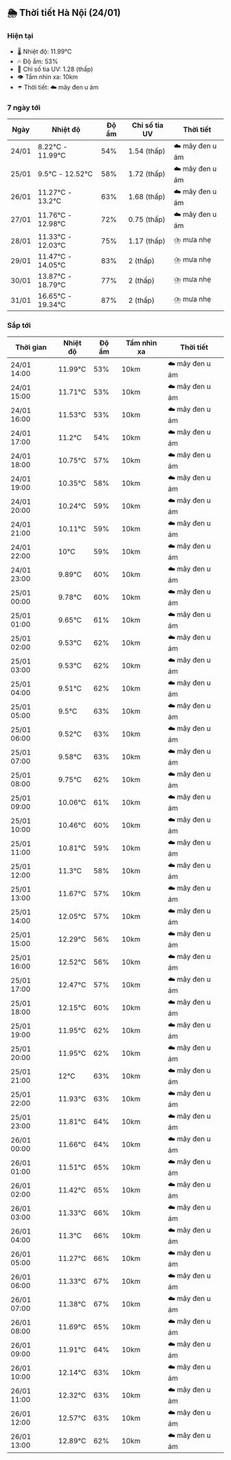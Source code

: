 ## 🌦️ Thời tiết Hà Nội (24/01)

### Hiện tại

- 🌡️ Nhiệt độ: 11.99℃
- 💦 Độ ẩm: 53%
- 🌟 Chỉ số tia UV: 1.28 (thấp)
- 👁️ Tầm nhìn xa: 10km
- ☂️ Thời tiết: ☁️ mây đen u ám

### 7 ngày tới

| Ngày | Nhiệt độ | Độ ẩm | Chỉ số tia UV | Thời tiết |
| --- | --- | --- | --- | --- |
| 24/01 | 8.22℃ - 11.99℃ | 54% | 1.54 (thấp) | ☁️ mây đen u ám |
| 25/01 | 9.5℃ - 12.52℃ | 58% | 1.72 (thấp) | ☁️ mây đen u ám |
| 26/01 | 11.27℃ - 13.2℃ | 63% | 1.68 (thấp) | ☁️ mây đen u ám |
| 27/01 | 11.76℃ - 12.98℃ | 72% | 0.75 (thấp) | ☁️ mây đen u ám |
| 28/01 | 11.33℃ - 12.03℃ | 75% | 1.17 (thấp) | ⛈️ mưa nhẹ |
| 29/01 | 11.47℃ - 14.05℃ | 83% | 2 (thấp) | ⛈️ mưa nhẹ |
| 30/01 | 13.87℃ - 18.79℃ | 77% | 2 (thấp) | ⛈️ mưa nhẹ |
| 31/01 | 16.65℃ - 19.34℃ | 87% | 2 (thấp) | ⛈️ mưa nhẹ |

### Sắp tới

| Thời gian | Nhiệt độ | Độ ẩm | Tầm nhìn xa | Thời tiết |
| --- | --- | --- | --- | --- |
| 24/01 14:00 | 11.99℃ | 53% | 10km | ☁️ mây đen u ám |
| 24/01 15:00 | 11.71℃ | 53% | 10km | ☁️ mây đen u ám |
| 24/01 16:00 | 11.53℃ | 53% | 10km | ☁️ mây đen u ám |
| 24/01 17:00 | 11.2℃ | 54% | 10km | ☁️ mây đen u ám |
| 24/01 18:00 | 10.75℃ | 57% | 10km | ☁️ mây đen u ám |
| 24/01 19:00 | 10.35℃ | 58% | 10km | ☁️ mây đen u ám |
| 24/01 20:00 | 10.24℃ | 59% | 10km | ☁️ mây đen u ám |
| 24/01 21:00 | 10.11℃ | 59% | 10km | ☁️ mây đen u ám |
| 24/01 22:00 | 10℃ | 59% | 10km | ☁️ mây đen u ám |
| 24/01 23:00 | 9.89℃ | 60% | 10km | ☁️ mây đen u ám |
| 25/01 00:00 | 9.78℃ | 60% | 10km | ☁️ mây đen u ám |
| 25/01 01:00 | 9.65℃ | 61% | 10km | ☁️ mây đen u ám |
| 25/01 02:00 | 9.53℃ | 62% | 10km | ☁️ mây đen u ám |
| 25/01 03:00 | 9.53℃ | 62% | 10km | ☁️ mây đen u ám |
| 25/01 04:00 | 9.51℃ | 62% | 10km | ☁️ mây đen u ám |
| 25/01 05:00 | 9.5℃ | 63% | 10km | ☁️ mây đen u ám |
| 25/01 06:00 | 9.52℃ | 63% | 10km | ☁️ mây đen u ám |
| 25/01 07:00 | 9.58℃ | 63% | 10km | ☁️ mây đen u ám |
| 25/01 08:00 | 9.75℃ | 62% | 10km | ☁️ mây đen u ám |
| 25/01 09:00 | 10.06℃ | 61% | 10km | ☁️ mây đen u ám |
| 25/01 10:00 | 10.46℃ | 60% | 10km | ☁️ mây đen u ám |
| 25/01 11:00 | 10.81℃ | 59% | 10km | ☁️ mây đen u ám |
| 25/01 12:00 | 11.3℃ | 58% | 10km | ☁️ mây đen u ám |
| 25/01 13:00 | 11.67℃ | 57% | 10km | ☁️ mây đen u ám |
| 25/01 14:00 | 12.05℃ | 57% | 10km | ☁️ mây đen u ám |
| 25/01 15:00 | 12.29℃ | 56% | 10km | ☁️ mây đen u ám |
| 25/01 16:00 | 12.52℃ | 56% | 10km | ☁️ mây đen u ám |
| 25/01 17:00 | 12.47℃ | 57% | 10km | ☁️ mây đen u ám |
| 25/01 18:00 | 12.15℃ | 60% | 10km | ☁️ mây đen u ám |
| 25/01 19:00 | 11.95℃ | 62% | 10km | ☁️ mây đen u ám |
| 25/01 20:00 | 11.95℃ | 62% | 10km | ☁️ mây đen u ám |
| 25/01 21:00 | 12℃ | 63% | 10km | ☁️ mây đen u ám |
| 25/01 22:00 | 11.93℃ | 63% | 10km | ☁️ mây đen u ám |
| 25/01 23:00 | 11.81℃ | 64% | 10km | ☁️ mây đen u ám |
| 26/01 00:00 | 11.66℃ | 64% | 10km | ☁️ mây đen u ám |
| 26/01 01:00 | 11.51℃ | 65% | 10km | ☁️ mây đen u ám |
| 26/01 02:00 | 11.42℃ | 65% | 10km | ☁️ mây đen u ám |
| 26/01 03:00 | 11.33℃ | 66% | 10km | ☁️ mây đen u ám |
| 26/01 04:00 | 11.3℃ | 66% | 10km | ☁️ mây đen u ám |
| 26/01 05:00 | 11.27℃ | 66% | 10km | ☁️ mây đen u ám |
| 26/01 06:00 | 11.33℃ | 67% | 10km | ☁️ mây đen u ám |
| 26/01 07:00 | 11.38℃ | 67% | 10km | ☁️ mây đen u ám |
| 26/01 08:00 | 11.69℃ | 65% | 10km | ☁️ mây đen u ám |
| 26/01 09:00 | 11.91℃ | 64% | 10km | ☁️ mây đen u ám |
| 26/01 10:00 | 12.14℃ | 63% | 10km | ☁️ mây đen u ám |
| 26/01 11:00 | 12.32℃ | 63% | 10km | ☁️ mây đen u ám |
| 26/01 12:00 | 12.57℃ | 63% | 10km | ☁️ mây đen u ám |
| 26/01 13:00 | 12.89℃ | 62% | 10km | ☁️ mây đen u ám |
